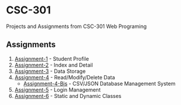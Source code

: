 # CSC-301
Projects and Assignments from CSC-301 Web Programing

## Assignments
1. [Assignment-1](./asgmt-1 "asgmt-1") - Student Profile
2. [Assignment-2](./asgmt-2 "asgmt-2") - Index and Detail
3. [Assignment-3](./asgmt-3 "asgmt-3") - Data Storage
4. [Assignment-4](./asgmt-4 "asgmt-4") - Read/Modify/Delete Data
    - [Assignment-4-Bis](./asgmt-4-bis "asgmt-4-bis") - CSV/JSON Database Management System
5. [Assignment-5](./asgmt-5 "asgmt-5") - Login Management
6. [Assignment-6](./asgmt-6 "asgmt-6") - Static and Dynamic Classes